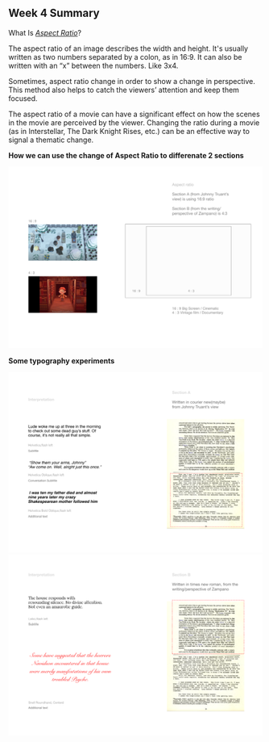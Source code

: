 ## Week 4 Summary

What Is [*Aspect Ratio*](https://nofilmschool.com/Aspect-Ratio-Examples-For-Filmmakers)?

The aspect ratio of an image describes the width and height. It's usually written as two numbers separated by a colon, as in 16:9. It can also be written with an “x” between the numbers. Like 3x4. 

Sometimes, aspect ratio change in order to show a change in perspective. This method also helps to catch the viewers’ attention and keep them focused.

The aspect ratio of a movie can have a significant effect on how the scenes in the movie are perceived by the viewer. Changing the ratio during a movie (as in Interstellar, The Dark Knight Rises, etc.) can be an effective way to signal a thematic change.

**How we can use the change of Aspect Ratio to differenate 2 sections**

![Image of Aspect Ratio](https://github.com/Raymondvonz/CodeWords/blob/master/W4/Aspect%20Ratio.png)

**Some typography experiments**


![Image of Interperation1](https://github.com/Raymondvonz/CodeWords/blob/master/W4/interperation2.png)
![Image of Interperation2](https://github.com/Raymondvonz/CodeWords/blob/master/W4/interperation1.png)

